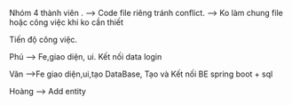 Nhóm 4 thành viên . 
--> Code file riêng tránh conflict. 
--> Ko làm chung file hoặc công việc khi ko cần thiết 

Tiến độ công việc.


Phú --> Fe,giao diện, ui. Kết nối data login



Văn -->Fe giao diện,ui,tạo DataBase, Tạo và Kết nối BE spring boot + sql 


Hoàng --> Add entity
